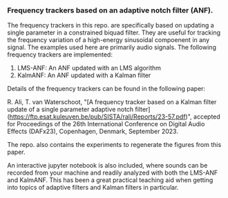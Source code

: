 ### Frequency trackers based on an adaptive notch filter (ANF).

The frequency trackers in this repo. are specifically based on updating a single parameter in a constrained biquad filter. They are useful for tracking the frequency variation of a high-energy sinusoidal compoenent in any signal. The examples used here are primarily audio signals. The following frequency trackers are implemented: 

1. LMS-ANF: An ANF updated with an LMS algorithm
2. KalmANF: An ANF updated with a Kalman filter

Details of the frequency trackers can be found in the following paper:

R. Ali, T. van Waterschoot, "[A frequency tracker based on a Kalman filter update of a single parameter adaptive notch filter] (https://ftp.esat.kuleuven.be/pub/SISTA/rali/Reports/23-57.pdf)", accepted for Proceedings of the 26th International Conference on Digital Audio Effects (DAFx23), Copenhagen, Denmark, September 2023.

The repo. also contains the experiments to regenerate the figures from this paper.

An interactive jupyter notebook is also included, where sounds can be recorded from your machine and readily analyzed with both the LMS-ANF and KalmANF. This has been a great practical teaching aid when getting into topics of adaptive filters and Kalman filters in particular. 


